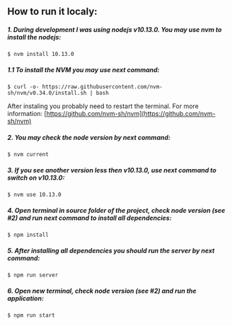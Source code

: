 
## How to run it localy:

##### 1. During development I was using nodejs v10.13.0. You may use nvm to install the nodejs:
```text
$ nvm install 10.13.0
```

##### 1.1 To install the NVM you may use next command:
```text
$ curl -o- https://raw.githubusercontent.com/nvm-sh/nvm/v0.34.0/install.sh | bash
```
After instaling you probably need to restart the terminal.
For more information: [https://github.com/nvm-sh/nvm](https://github.com/nvm-sh/nvm)

##### 2. You may check the node version by next command:
```text
$ nvm current
```

##### 3. If you see another version less then v10.13.0, use next command to switch on v10.13.0:
```text
$ nvm use 10.13.0
```

##### 4. Open terminal in source folder of the project, check node version (see #2) and run next command to install all dependencies:
```text
$ npm install
```

##### 5. After installing all dependencies you should run the server by next command:
```text
$ npm run server
```

##### 6. Open new terminal, check node version (see #2) and run the application:
```text
$ npm run start
```
